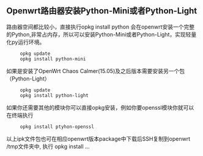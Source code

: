 ## Openwrt路由器安装Python-Mini或者Python-Light

路由器空间都比较小，直接执行opkg install python 会在openwrt安装一个完整的Python,非常占内存，所以可以安装Python-Mini或者Python-Light，实现轻量化py运行环境。

         opkg update
         opkg install python-mini

如果是安装了OpenWrt Chaos Calmer(15.05)及之后版本需要安装另一个包（Python-Light）

         opkg update
         opkg install python-light

如果你还需要其他的模块你可以直接opkg安装，例如你要openssl模块你就可以在终端执行

         opkg install ptyhon-openssl

以上ipk文件包也可在相应openwrt版本package中下载后SSH复制到openwrt /tmp文件夹中, 执行 opkg install ...

